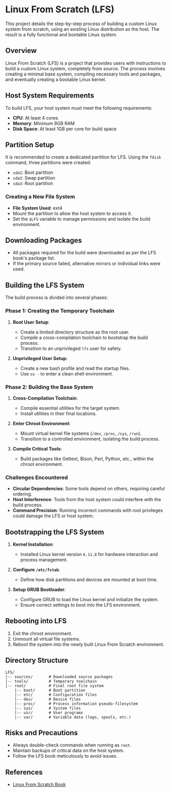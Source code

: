 # Linux From Scratch (LFS)

This project details the step-by-step process of building a custom Linux system from scratch, using an existing Linux distribution as the host. The result is a fully functional and bootable Linux system.

## Overview
Linux From Scratch (LFS) is a project that provides users with instructions to build a custom Linux system, completely from source. The process involves creating a minimal base system, compiling necessary tools and packages, and eventually creating a bootable Linux kernel.

## Host System Requirements
To build LFS, your host system must meet the following requirements:
- **CPU**: At least 4 cores
- **Memory**: Minimum 8GB RAM
- **Disk Space**: At least 1GB per core for build space

## Partition Setup
It is recommended to create a dedicated partition for LFS. Using the `fdisk` command, three partitions were created:
- `sda1`: Boot partition
- `sda2`: Swap partition
- `sda3`: Root partition

### Creating a New File System
- **File System Used**: ext4
- Mount the partition to allow the host system to access it.
- Set the `$LFS` variable to manage permissions and isolate the build environment.

## Downloading Packages
- All packages required for the build were downloaded as per the LFS book's package list.
- If the primary source failed, alternative mirrors or individual links were used.

## Building the LFS System
The build process is divided into several phases:

### Phase 1: Creating the Temporary Toolchain
1. **Root User Setup**:
   - Create a limited directory structure as the root user.
   - Compile a cross-compilation toolchain to bootstrap the build process.
   - Transition to an unprivileged `lfs` user for safety.

2. **Unprivileged User Setup**:
   - Create a new bash profile and read the startup files.
   - Use `su -` to enter a clean shell environment.

### Phase 2: Building the Base System
1. **Cross-Compilation Toolchain**:
   - Compile essential utilities for the target system.
   - Install utilities in their final locations.

2. **Enter Chroot Environment**:
   - Mount virtual kernel file systems (`/dev`, `/proc`, `/sys`, `/run`).
   - Transition to a controlled environment, isolating the build process.

3. **Compile Critical Tools**:
   - Build packages like Gettext, Bison, Perl, Python, etc., within the chroot environment.

### Challenges Encountered
- **Circular Dependencies**: Some tools depend on others, requiring careful ordering.
- **Host Interference**: Tools from the host system could interfere with the build process.
- **Command Precision**: Running incorrect commands with root privileges could damage the LFS or host system.

## Bootstrapping the LFS System
1. **Kernel Installation**:
   - Installed Linux kernel version `6.11.8` for hardware interaction and process management.

2. **Configure `/etc/fstab`**:
   - Define how disk partitions and devices are mounted at boot time.

3. **Setup GRUB Bootloader**:
   - Configure GRUB to load the Linux kernel and initialize the system.
   - Ensure correct settings to boot into the LFS environment.

## Rebooting into LFS
1. Exit the chroot environment.
2. Unmount all virtual file systems.
3. Reboot the system into the newly built Linux From Scratch environment.

## Directory Structure
```
LFS/
|-- sources/       # Downloaded source packages
|-- tools/         # Temporary toolchain
|-- root/          # Final root file system
    |-- boot/      # Boot partition
    |-- etc/       # Configuration files
    |-- dev/       # Device files
    |-- proc/      # Process information pseudo-filesystem
    |-- sys/       # System files
    |-- usr/       # User programs
    |-- var/       # Variable data (logs, spools, etc.)
```

## Risks and Precautions
- Always double-check commands when running as `root`.
- Maintain backups of critical data on the host system.
- Follow the LFS book meticulously to avoid issues.


## References
- [Linux From Scratch Book](https://www.linuxfromscratch.org)




